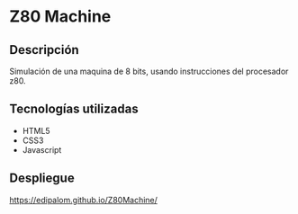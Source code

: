 # Z80 Machine

## Descripción
Simulación de una maquina de 8 bits, usando instrucciones del procesador z80.

## Tecnologías utilizadas
- HTML5
- CSS3
- Javascript

## Despliegue
https://edipalom.github.io/Z80Machine/

